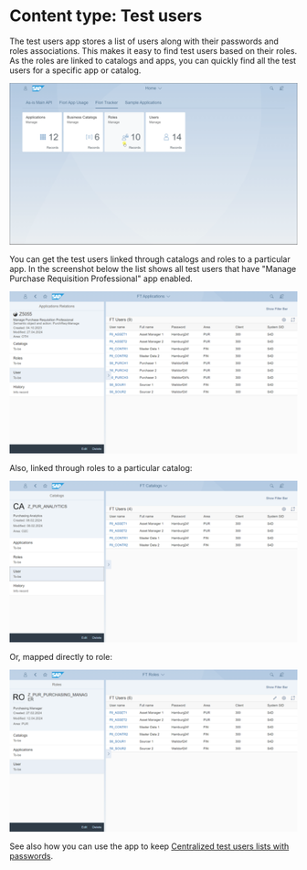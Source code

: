 # Content type: Test users

The test users app stores a list of users along with their passwords and roles associations. This makes it easy to find test users based on their roles. As the roles are   linked to catalogs and apps, you can quickly find all the test users for a specific app or catalog.

[![](res/tu2.gif)](res/tu2.gif)

You can get the test users linked through catalogs and roles to a particular app. In the screenshot below the list shows all test users that have "Manage Purchase Requisition Professional" app enabled.

[![](res/tu-app.png)](res/tu-app.png)

Also, linked through roles to a particular catalog:

[![](res/tu-cat.png)](res/tu-cat.png)

Or, mapped directly to role:

[![](res/tu-rol.png)](res/tu-rol.png)

See also how you can use the app to keep [Centralized test users lists with passwords](../../usecases/posts/test-users.md).


